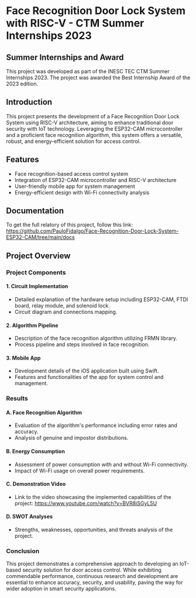 # Face Recognition Door Lock System with RISC-V - CTM Summer Internships 2023

## Summer Internships and Award
This project was developed as part of the INESC TEC CTM Summer Internships 2023. The project was awarded the Best Internship Award of the 2023 edition.

## Introduction
This project presents the development of a Face Recognition Door Lock System using RISC-V architecture, aiming to enhance traditional door security with IoT technology. Leveraging the ESP32-CAM microcontroller and a proficient face recognition algorithm, this system offers a versatile, robust, and energy-efficient solution for access control.

## Features
- Face recognition-based access control system
- Integration of ESP32-CAM microcontroller and RISC-V architecture
- User-friendly mobile app for system management
- Energy-efficient design with Wi-Fi connectivity analysis

## Documentation
To get the full relatory of this project, follow this link: https://github.com/PauloFidalgo/Face-Recognition-Door-Lock-System-ESP32-CAM/tree/main/docs

## Project Overview
### Project Components
#### 1. Circuit Implementation
- Detailed explanation of the hardware setup including ESP32-CAM, FTDI board, relay module, and solenoid lock.
- Circuit diagram and connections mapping.

#### 2. Algorithm Pipeline
- Description of the face recognition algorithm utilizing FRMN library.
- Process pipeline and steps involved in face recognition.

#### 3. Mobile App
- Development details of the iOS application built using Swift.
- Features and functionalities of the app for system control and management.

### Results
#### A. Face Recognition Algorithm
- Evaluation of the algorithm's performance including error rates and accuracy.
- Analysis of genuine and impostor distributions.

#### B. Energy Consumption
- Assessment of power consumption with and without Wi-Fi connectivity.
- Impact of Wi-Fi usage on overall power requirements.

#### C. Demonstration Video
- Link to the video showcasing the implemented capabilities of the project: https://www.youtube.com/watch?v=BVR8iSGyL5U

#### D. SWOT Analyses
- Strengths, weaknesses, opportunities, and threats analysis of the project.

### Conclusion
This project demonstrates a comprehensive approach to developing an IoT-based security solution for door access control. While exhibiting commendable performance, continuous research and development are essential to enhance accuracy, security, and usability, paving the way for wider adoption in smart security applications.
